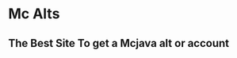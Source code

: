 <Html><body><H1>Mc Alts</H1>
  <H2>The Best Site To get a Mcjava alt or account<H2>
</body>
</Html>

